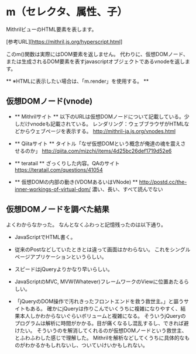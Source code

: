 # m（セレクタ、属性、子）
MithrilビューのHTML要素を表します。

[参考URL][https://mithril.js.org/hyperscript.html]

このm()関数は実際にはDOM要素を返しません。
代わりに、仮想DOMノード、または生成されるDOM要素を表すjavascriptオブジェクトであるvnodeを返します。

** ※HTMLに表示したい場合は、「m.render」を使用する。 **


## 仮想DOMノード(vnode)
- ** Mithrilサイト **
以下のURLは仮想DOMノードについて記載している。少しだけvnodeも記載されている。
レンダリング：ウェブブラウザがHTMLなどからウェブページを表示する。
http://mithril-ja.js.org/vnodes.html

- ** Qiitaサイト **
タイトル「なぜ仮想DOMという概念が俺達の魂を震えさせるのか」
http://qiita.com/mizchi/items/4d25bc26def1719d52e6

- ** teratail **
ざっくりした内容。QAのサイト
https://teratail.com/questions/41054

- ** 仮想DOMの内部の動き(VDOMあるいはVNode) **
http://postd.cc/the-inner-workings-of-virtual-dom/
濃い、長い、すべて読んでない

## 仮想DOMノードを調べた結果
よくわからなかった。
なんとなくふわっと記憶残ったのは以下通り。

- JavaScriptでHTML書く。
- 従来のPostなどしていたときとは違って画面はかわらない。
これをシングルページアプリケーションというらしい。

- スピードはjQueryよりかなり早いらしい。
- JavaScriptのMVC, MVW(Whatever)フレームワークのViewに位置あたるらしい。
- 「jQueryのDOM操作で汚れきったフロントエンドを救う救世主。」と謳うサイトもある。
確かにjQueryは作りこんでいくうちに複雑になりやすく、結果本人しかわからないぐらいボリュームと複雑になる。
そういうjQueryのプログラムは解析に時間がかかる。目が痛くなるし混乱するし、できれば避けたい。
そういうのを解消してくれるのが仮想DOMノードという救世主、とふわふわした感じで理解した。
Mithrilを解析などしてくうちに具体的なものがわかるかもしれないし、ついていけいかもしれない。
